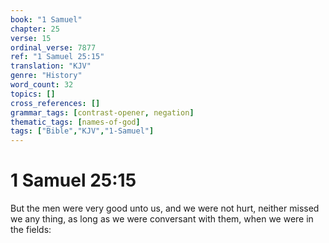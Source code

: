 ```yaml
---
book: "1 Samuel"
chapter: 25
verse: 15
ordinal_verse: 7877
ref: "1 Samuel 25:15"
translation: "KJV"
genre: "History"
word_count: 32
topics: []
cross_references: []
grammar_tags: [contrast-opener, negation]
thematic_tags: [names-of-god]
tags: ["Bible","KJV","1-Samuel"]
---
```


# 1 Samuel 25:15

But the men were very good unto us, and we were not hurt, neither missed we any thing, as long as we were conversant with them, when we were in the fields:

